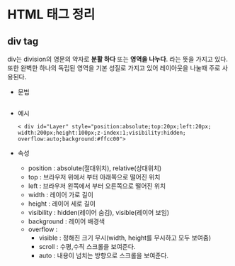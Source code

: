 HTML 태그 정리
=============

## div tag
div는 division의 영문의 약자로 __분활 하다__ 또는 __영역을 나누다__. 라는 뜻을 가지고 있다. 또한 완벽한 하나의 독립된 영역을 기본 성질로 가지고 있어 레이아웃을 나눌때 주로 사용된다.

* 문법

  ```<div>넣고 싶은 내용</div>
  ```
* 예시
  ```  
  < div id="Layer" style="position:absolute;top:20px;left:20px;
  width:200px;height:100px;z-index:1;visibility:hidden;
  overflow:auto;background:#ffcc00">
  ```
* 속성
  - position : absolute(절대위치), relative(상대위치)
  - top : 브라우저 위에서 부터 아래쪽으로 떨어진 위치
  - left : 브라우저 왼쪽에서 부터 오른쪽으로 떨어진 위치
  - width : 레이어 가로 길이
  - height : 레이어 세로 길이
  - visibility : hidden(레이어 숨김), visible(레이어 보임)
  - background : 레이어 배경색
  - overflow :
      + visible : 정해진 크기 무시(width, height를 무시하고 모두 보여줌)
      + scroll : 수평,수직 스크롤을 보여준다.
      + auto : 내용이 넘치는 방향으로 스크롤을 보여준다.
